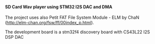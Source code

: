 #### SD Card Wav player using STM32 I2S DAC and DMA

The project uses also Petit FAT File System Module - ELM by ChaN (http://elm-chan.org/fsw/ff/00index_p.html).

The development board is a stm32f4 discovery board with CS43L22 I2S DSP DAC
